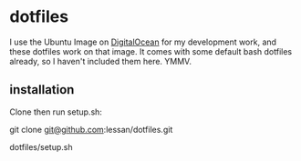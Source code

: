 # dotfiles
I use the Ubuntu Image on [DigitalOcean](http://www.digitalocean.com) for my development work, and these dotfiles work on that image. It comes with some default bash dotfiles already, so I haven't included them here. YMMV.

## installation
Clone then run setup.sh:

  git clone git@github.com:lessan/dotfiles.git

  dotfiles/setup.sh
